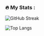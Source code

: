 <!--<div id="header" align="center">
  <img src="https://raw.githubusercontent.com/Tommy-Ngx/BML_data/main/tommy.gif" width="100"/>
</div>-->

### :fire: My Stats :
![GitHub Streak](http://github-readme-streak-stats.herokuapp.com?user=chiragak&theme=navy-gear&date_format=M%20j%5B%2C%20Y%5D)



![Top Langs](https://github-readme-stats.vercel.app/api/top-langs/?username=chiragak&layout=compact&theme=algolia)
<!--
**chiragak/chiragak** is a ✨ _special_ ✨ repository because its `README.md` (this file) appears on your GitHub profile.

Here are some ideas to get you started:

- 🔭 I’m currently working on ...
- 🌱 I’m currently learning ...
- 👯 I’m looking to collaborate on ...
- 🤔 I’m looking for help with ...
- 💬 Ask me about ...
- 📫 How to reach me: ...
- 😄 Pronouns: ...
- ⚡ Fun fact: ...
-->


